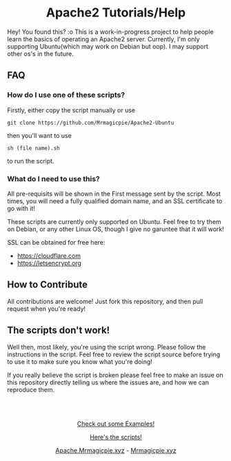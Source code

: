 <link rel="stylesheet" href="https://apache.mrmagicpie.xyz/custom-assets/style.css">
<h1 align="center">Apache2 Tutorials/Help</h1>

Hey! You found this? :o This is a work-in-progress project to help people learn the basics of operating an Apache2 server. Currently, I'm only supporting Ubuntu(which may work on Debian but oop). I may support other os's in the future.

<h2>FAQ</h2>

<h3>How do I use one of these scripts?</h3>

Firstly, either copy the script manually or use
```
git clone https://github.com/Mrmagicpie/Apache2-Ubuntu
``` 
then you'll want to use 
```
sh (file name).sh
``` 
to run the script.

<h3>What do I need to use this?</h3>

All pre-requisits will be shown in the First message sent by the script. Most times, you will need a fully qualified domain name, and an SSL certificate to go with it! 

These scripts are currently only supported on Ubuntu. Feel free to try them on Debian, or any other Linux OS, though I give no garuntee that it will work!

SSL can be obtained for free here:
- <a href="https://cloudflare.com">https://cloudflare.com</a>
- <a href="https://letsencrypt.org">https://letsencrypt.org</a>

<h2>How to Contribute</h2>

All contributions are welcome! Just fork this repository, and then pull request when you're ready! 

<h2>The scripts don't work!</h2>

Well then, most likely, you're using the script wrong. Please follow the instructions in the script. Feel free to review the script source before trying to use it to make sure you know what you're doing! 

If you really believe the script is broken please feel free to make an issue on this repository directly telling us where the issues are, and how we can reproduce them.

<br></br>

<p align="center"><a href="https://apache.mrmagicpie.xyz/examples" class="button">Check out some Examples!</a></p>
<p align="center"><a href="https://apache.mrmagicpie.xyz/scripts" class="button">Here's the scripts!</a></p>
<p align="center"><a href="https://apache.mrmagicpie.xyz">Apache.Mrmagicpie.xyz</a> - <a href="https://mrmagicpie.xyz">Mrmagicpie.xyz</a>
